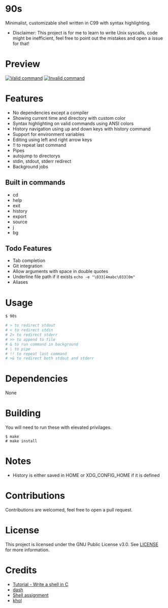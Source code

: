 # 90s
Minimalist, customizable shell written in C99 with syntax highlighting.

* Disclaimer: This project is for me to learn to write Unix syscalls, code might be inefficient, feel free to point out the mistakes and open a issue for that!

# Preview
[![Valid command](https://r2.e-z.host/3c62bb3a-a8a9-43f6-afd6-553646f51dc4/aqnpvvud.png)]()
[![Invalid command](https://r2.e-z.host/3c62bb3a-a8a9-43f6-afd6-553646f51dc4/xf80dq0b.png)]()

# Features
- No dependencies except a compiler
- Showing current time and directory with custom color
- Syntax highlighting on valid commands using ANSI colors
- History navigation using up and down keys with history command
- Support for environment variables
- Editing using left and right arrow keys
- !! to repeat last command
- Pipes
- autojump to directorys
- stdin, stdout, stderr redirect
- Background jobs
## Built in commands
- cd
- help
- exit
- history
- export
- source
- j
- bg
## Todo Features
- Tab completion
- Git integration
- Allow arguments with space in double quotes
- Underline file path if it exists `echo -e "\033[4mabc\033[0m"`
- Aliases

# Usage
```sh
$ 90s

# > to redirect stdout
# < to redirect stdin
# 2> to redirect stderr
# >> to append to file
# & to run command in background
# | to pipe
# !! to repeat last command
# >& to redirect both stdout and stderr
```

# Dependencies
None

# Building
You will need to run these with elevated privilages.
```
$ make
# make install
```

# Notes
- History is either saved in HOME or XDG_CONFIG_HOME if it is defined

# Contributions
Contributions are welcomed, feel free to open a pull request.

# License
This project is licensed under the GNU Public License v3.0. See [LICENSE](https://github.com/night0721/90s/blob/master/LICENSE) for more information.

# Credits
- [Tutorial - Write a shell in C](https://brennan.io/2015/01/16/write-a-shell-in-c/)
- [dash](https://github.com/danishprakash/dash)
- [Shell assignment](https://www.cs.cornell.edu/courses/cs414/2004su/homework/shell/shell.html)
- [khol](https://github.com/SanketDG/khol/)
